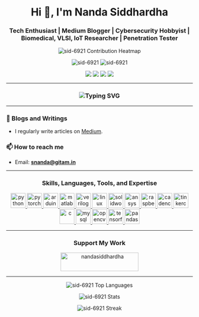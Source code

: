 <h1 align="center">Hi 👋, I'm Nanda Siddhardha</h1>
<h3 align="center">Tech Enthusiast | Medium Blogger | Cybersecurity Hobbyist | Biomedical, VLSI, IoT Researcher | Penetration Tester</h3>

<!-- Contribution Heatmap -->
<p align="center">
  <img src="https://github-readme-streak-stats.herokuapp.com/?user=sid-6921&theme=dracula" alt="sid-6921 Contribution Heatmap" />
</p>

<!-- Visitor Counter & Trophies -->
<p align="center">
  <img src="https://komarev.com/ghpvc/?username=sid-6921&label=Profile%20views&color=0e75b6&style=flat" alt="sid-6921" />
  <img src="https://github-profile-trophy.vercel.app/?username=sid-6921&theme=dracula&margin-w=15&margin-h=15" alt="sid-6921" />
</p>

<!-- Social Media Links -->
<p align="center">
  <a href="https://medium.com/@nandasiddhardha" target="blank"><img src="https://img.shields.io/badge/-Medium-black?style=for-the-badge&logo=medium&logoColor=white"></a>
  <a href="https://linkedin.com/in/nanda-siddhardha" target="blank"><img src="https://img.shields.io/badge/-LinkedIn-blue?style=for-the-badge&logo=linkedin&logoColor=white"></a>
  <a href="https://tryhackme.com/p/MR.WH1T3D3V17" target="blank"><img src="https://img.shields.io/badge/-TryHackMe-red?style=for-the-badge&logo=tryhackme&logoColor=white"></a>
  <a href="https://researchgate.net/profile/Nanda-Siddhardha" target="blank"><img src="https://img.shields.io/badge/-ResearchGate-green?style=for-the-badge&logo=researchgate&logoColor=white"></a>
</p>

---

<!-- Animated Text Introduction -->
<h3 align="center">
  <img src="https://readme-typing-svg.herokuapp.com?font=Fira+Code&size=22&duration=4000&pause=1000&color=58A6FF&width=435&lines=Welcome+to+my+GitHub!;I'm+a+Cybersecurity+Hobbyist;Biomedical+and+IoT+Researcher;Tech+Enthusiast+and+Penetration+Tester" alt="Typing SVG">
</h3>

---

### 📝 Blogs and Writings
- I regularly write articles on [Medium](https://medium.com/@nandasiddhardha).

### 📫 How to reach me
- Email: **snanda@gitam.in** 

---

<h3 align="center">Skills, Languages, Tools, and Expertise</h3>

<!-- Custom Icons and Badges -->
<p align="center">
  <a href="https://www.python.org" target="_blank" rel="noreferrer"> 
    <img src="https://skillicons.dev/icons?i=python" alt="python" width="40" height="40"/> 
  </a> 
  <a href="https://pytorch.org/" target="_blank" rel="noreferrer"> 
    <img src="https://skillicons.dev/icons?i=pytorch" alt="pytorch" width="40" height="40"/> 
  </a> 
  <a href="https://www.arduino.cc/" target="_blank" rel="noreferrer"> 
    <img src="https://skillicons.dev/icons?i=arduino" alt="arduino" width="40" height="40"/> 
  </a>
  <a href="https://www.mathworks.com/products/matlab.html" target="_blank" rel="noreferrer"> 
    <img src="https://skillicons.dev/icons?i=matlab" alt="matlab" width="40" height="40"/> 
  </a>
  <a href="https://www.verilog.org/" target="_blank" rel="noreferrer"> 
    <img src="https://skillicons.dev/icons?i=verilog" alt="verilog" width="40" height="40"/> 
  </a>
  <a href="https://www.linux.org/" target="_blank" rel="noreferrer"> 
    <img src="https://skillicons.dev/icons?i=linux" alt="linux" width="40" height="40"/> 
  </a>
  <a href="https://www.solidworks.com/" target="_blank" rel="noreferrer"> 
    <img src="https://skillicons.dev/icons?i=solidworks" alt="solidworks" width="40" height="40"/> 
  </a> 
  <a href="https://www.ansys.com/" target="_blank" rel="noreferrer"> 
    <img src="https://skillicons.dev/icons?i=ansys" alt="ansys" width="40" height="40"/> 
  </a> 
  <a href="https://www.raspberrypi.org/" target="_blank" rel="noreferrer"> 
    <img src="https://skillicons.dev/icons?i=raspberrypi" alt="raspberry-pi" width="40" height="40"/> 
  </a> 
  <a href="https://www.cadence.com/" target="_blank" rel="noreferrer"> 
    <img src="https://skillicons.dev/icons?i=cadence" alt="cadence" width="40" height="40"/> 
  </a>
  <a href="https://www.tinkercad.com/" target="_blank" rel="noreferrer"> 
    <img src="https://skillicons.dev/icons?i=tinkercad" alt="tinkercad" width="40" height="40"/> 
  </a> 
  <a href="https://www.cprogramming.com/" target="_blank" rel="noreferrer"> 
    <img src="https://skillicons.dev/icons?i=c" alt="c" width="40" height="40"/> 
  </a>
  <a href="https://www.mysql.com/" target="_blank" rel="noreferrer"> 
    <img src="https://skillicons.dev/icons?i=mysql" alt="mysql" width="40" height="40"/> 
  </a> 
  <a href="https://opencv.org/" target="_blank" rel="noreferrer"> 
    <img src="https://skillicons.dev/icons?i=opencv" alt="opencv" width="40" height="40"/> 
  </a> 
  <a href="https://www.tensorflow.org" target="_blank" rel="noreferrer"> 
    <img src="https://skillicons.dev/icons?i=tensorflow" alt="tensorflow" width="40" height="40"/> 
  </a> 
  <a href="https://pandas.pydata.org/" target="_blank" rel="noreferrer"> 
    <img src="https://skillicons.dev/icons?i=pandas" alt="pandas" width="40" height="40"/> 
  </a>
</p>

---

<!-- Support My Work -->
<h3 align="center">Support My Work</h3>
<p align="center">
  <a href="https://www.buymeacoffee.com/nandasiddhardha"> 
    <img src="https://cdn.buymeacoffee.com/buttons/v2/default-yellow.png" height="50" width="210" alt="nandasiddhardha" />
  </a>
</p>

---

<!-- GitHub Stats, Streaks, and Most Used Languages with Theme Consistency -->
<p align="center">
  <img src="https://github-readme-stats.vercel.app/api/top-langs?username=sid-6921&show_icons=true&locale=en&layout=compact&theme=dracula" alt="sid-6921 Top Languages" />
</p>

<p align="center">
  <img src="https://github-readme-stats.vercel.app/api?username=sid-6921&show_icons=true&locale=en&theme=dracula" alt="sid-6921 Stats" />
</p>

<p align="center">
  <img src="https://github-readme-streak-stats.herokuapp.com/?user=sid-6921&theme=dracula" alt="sid-6921 Streak" />
</p>
